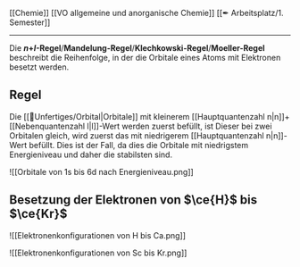 [[Chemie]] [[VO allgemeine und anorganische Chemie]] [[✒ Arbeitsplatz/1. Semester]]

---

Die ***n*+*l*-Regel**/**Mandelung-Regel**/**Klechkowski-Regel**/**Moeller-Regel** beschreibt die Reihenfolge, in der die Orbitale eines Atoms mit Elektronen besetzt werden.

## Regel

Die [[📂Unfertiges/Orbital|Orbitale]] mit kleinerem [[Hauptquantenzahl n|n]]+[[Nebenquantenzahl l|l]]-Wert werden zuerst befüllt, ist Dieser bei zwei Orbitalen gleich, wird zuerst das mit niedrigerem [[Hauptquantenzahl n|n]]-Wert befüllt. Dies ist der Fall, da dies die Orbitale mit niedrigstem Energieniveau und daher die stabilsten sind.

![[Orbitale von 1s bis 6d nach Energieniveau.png]]

## Besetzung der Elektronen von $\ce{H}$ bis $\ce{Kr}$

![[Elektronenkonfigurationen von H bis Ca.png]]

![[Elektronenkonfigurationen von Sc bis Kr.png]]
